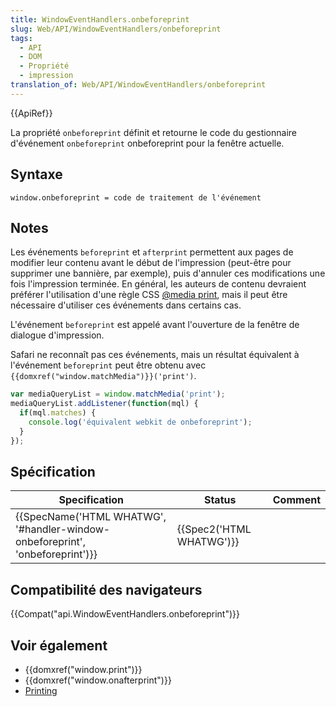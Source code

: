 ```yaml
---
title: WindowEventHandlers.onbeforeprint
slug: Web/API/WindowEventHandlers/onbeforeprint
tags:
  - API
  - DOM
  - Propriété
  - impression
translation_of: Web/API/WindowEventHandlers/onbeforeprint
---
```

{{ApiRef}}

La propriété `onbeforeprint` définit et retourne le code du gestionnaire d'événement `onbeforeprint` onbeforeprint pour la fenêtre actuelle.

## Syntaxe

    window.onbeforeprint = code de traitement de l'événement

## Notes

Les événements `beforeprint` et `afterprint` permettent aux pages de modifier leur contenu avant le début de l'impression (peut-être pour supprimer une bannière, par exemple), puis d'annuler ces modifications une fois l'impression terminée. En général, les auteurs de contenu devraient préférer l'utilisation d'une règle CSS [@media print](/en-US/docs/Web/CSS/@media), mais il peut être nécessaire d'utiliser ces événements dans certains cas.

L'événement `beforeprint` est appelé avant l'ouverture de la fenêtre de dialogue d'impression.

Safari ne reconnaît pas ces événements, mais un résultat équivalent à l'événement `beforeprint` peut être obtenu avec `{{domxref("window.matchMedia")}}('print')`.

```js
var mediaQueryList = window.matchMedia('print');
mediaQueryList.addListener(function(mql) {
  if(mql.matches) {
    console.log('équivalent webkit de onbeforeprint');
  }
});
```

## Spécification

| Specification                                                                                            | Status                           | Comment |
| -------------------------------------------------------------------------------------------------------- | -------------------------------- | ------- |
| {{SpecName('HTML WHATWG', '#handler-window-onbeforeprint', 'onbeforeprint')}} | {{Spec2('HTML WHATWG')}} |         |

## Compatibilité des navigateurs

{{Compat("api.WindowEventHandlers.onbeforeprint")}}

## Voir également

- {{domxref("window.print")}}
- {{domxref("window.onafterprint")}}
- [Printing](/en-US/docs/Printing)
